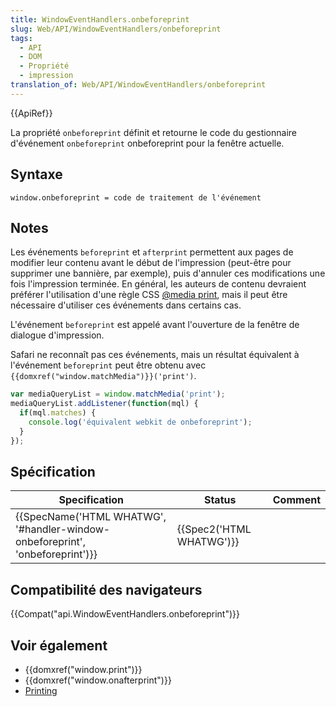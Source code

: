 ```yaml
---
title: WindowEventHandlers.onbeforeprint
slug: Web/API/WindowEventHandlers/onbeforeprint
tags:
  - API
  - DOM
  - Propriété
  - impression
translation_of: Web/API/WindowEventHandlers/onbeforeprint
---
```

{{ApiRef}}

La propriété `onbeforeprint` définit et retourne le code du gestionnaire d'événement `onbeforeprint` onbeforeprint pour la fenêtre actuelle.

## Syntaxe

    window.onbeforeprint = code de traitement de l'événement

## Notes

Les événements `beforeprint` et `afterprint` permettent aux pages de modifier leur contenu avant le début de l'impression (peut-être pour supprimer une bannière, par exemple), puis d'annuler ces modifications une fois l'impression terminée. En général, les auteurs de contenu devraient préférer l'utilisation d'une règle CSS [@media print](/en-US/docs/Web/CSS/@media), mais il peut être nécessaire d'utiliser ces événements dans certains cas.

L'événement `beforeprint` est appelé avant l'ouverture de la fenêtre de dialogue d'impression.

Safari ne reconnaît pas ces événements, mais un résultat équivalent à l'événement `beforeprint` peut être obtenu avec `{{domxref("window.matchMedia")}}('print')`.

```js
var mediaQueryList = window.matchMedia('print');
mediaQueryList.addListener(function(mql) {
  if(mql.matches) {
    console.log('équivalent webkit de onbeforeprint');
  }
});
```

## Spécification

| Specification                                                                                            | Status                           | Comment |
| -------------------------------------------------------------------------------------------------------- | -------------------------------- | ------- |
| {{SpecName('HTML WHATWG', '#handler-window-onbeforeprint', 'onbeforeprint')}} | {{Spec2('HTML WHATWG')}} |         |

## Compatibilité des navigateurs

{{Compat("api.WindowEventHandlers.onbeforeprint")}}

## Voir également

- {{domxref("window.print")}}
- {{domxref("window.onafterprint")}}
- [Printing](/en-US/docs/Printing)
